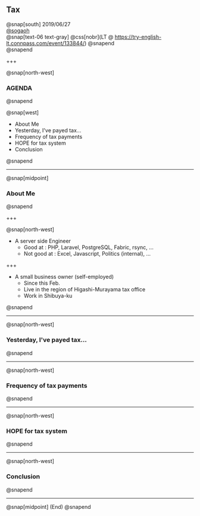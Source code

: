 ## Tax

@snap[south]
2019/06/27  
[@sogaoh](http://twitter.com/sogaoh)
<br>
@snap[text-06 text-gray]
@css[nobr](LT @ https://try-english-lt.connpass.com/event/133844/)
@snapend
<br>
@snapend

+++

@snap[north-west]
### AGENDA
@snapend

@snap[west]
<ul>
<li>About Me</li>
<li>Yesterday, I've payed tax...</li>
<li>Frequency of tax payments</li>
<li>HOPE for tax system</li>
<li>Conclusion</li>
</ul>
@snapend


---

@snap[midpoint]
### About Me
@snapend

+++ 

@snap[north-west]

- A server side Engineer
    - Good at : PHP, Laravel, PostgreSQL, Fabric, rsync, ...
    - Not good at : Excel, Javascript, Politics (internal), ...

+++ 

- A small business owner (self-employed)
    - Since this Feb.
    - Live in the region of Higashi-Murayama tax office
    - Work in Shibuya-ku

@snapend

---

@snap[north-west]
### Yesterday, I've payed tax...
@snapend

---

@snap[north-west]
### Frequency of tax payments
@snapend

---

@snap[north-west]
### HOPE for tax system
@snapend

---

@snap[north-west]
### Conclusion
@snapend

---

@snap[midpoint]
(End)
@snapend

